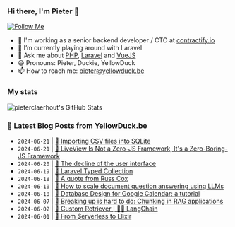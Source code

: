### Hi there, I'm Pieter 👋  
[![Follow Me](https://img.shields.io/github/followers/pieterclaerhout?label=Follow&style=social)](https://github.com/pieterclaerhout)

- 🏢 I'm working as a senior backend developer / CTO at [contractify.io](https://contractify.io)
- 🌱 I’m currently playing around with Laravel
- 💬 Ask me about [PHP](https://php.net), [Laravel](http://laravel.com) and [VueJS](https://vuejs.org)
- 😄 Pronouns: Pieter, Duckie, YellowDuck
- 📫 How to reach me: pieter@yellowduck.be

### My stats

![pieterclaerhout's GitHub Stats](https://github-readme-stats.vercel.app/api?username=pieterclaerhout&show_icons=true&count_private=true&line_height=40)

### 📩 Latest Blog Posts from [YellowDuck.be](https://www.yellowduck.be/)
<!-- BLOG-POST-LIST:START -->
- `2024-06-21` | [🐥 Importing CSV files into SQLite](https://www.yellowduck.be/posts/importing-csv-files-into-sqlite)  
- `2024-06-21` | [🔗 LiveView Is Not a Zero-JS Framework, It&#39;s a Zero-Boring-JS Framework](https://www.yellowduck.be/posts/liveview-is-not-a-zero-js-framework-its-a-zero-boring-js-framework-tyler-barker)  
- `2024-06-20` | [🔗 The decline of the user interface](https://www.yellowduck.be/posts/the-decline-of-the-user-interface)  
- `2024-06-19` | [🔗 Laravel Typed Collection](https://www.yellowduck.be/posts/laravel-typed-collection)  
- `2024-06-18` | [🔗 A quote from Russ Cox](https://www.yellowduck.be/posts/a-quote-from-russ-cox)  
- `2024-06-10` | [🔗 How to scale document question answering using LLMs](https://www.yellowduck.be/posts/how-to-scale-document-question-answering-using-llms)  
- `2024-06-10` | [🔗 Database Design for Google Calendar: a tutorial](https://www.yellowduck.be/posts/database-design-for-google-calendar-a-tutorial)  
- `2024-06-07` | [🔗 Breaking up is hard to do: Chunking in RAG applications](https://www.yellowduck.be/posts/breaking-up-is-hard-to-do-chunking-in-rag-applications-stack-overflow)  
- `2024-06-02` | [🔗 Custom Retriever | 🦜️🔗 LangChain](https://www.yellowduck.be/posts/custom-retriever-langchain)  
- `2024-06-01` | [🔗 From $erverless to Elixir](https://www.yellowduck.be/posts/from-erverless-to-elixir)  

<!-- BLOG-POST-LIST:END -->
